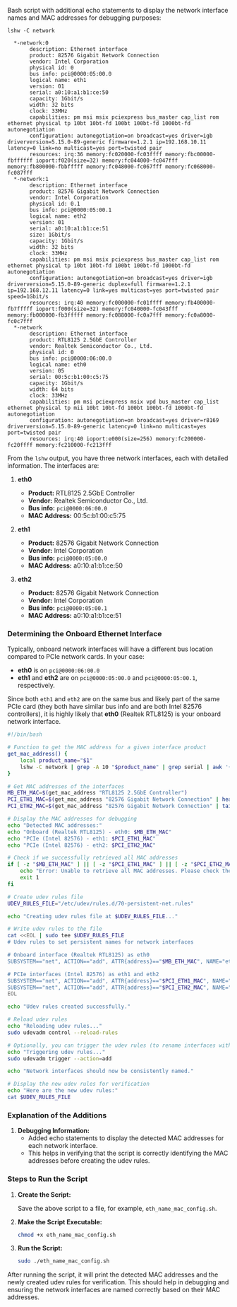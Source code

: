Bash script with additional echo statements to display the network interface names and MAC addresses for debugging purposes:

```shell
lshw -C network
```

```shell
  *-network:0               
       description: Ethernet interface
       product: 82576 Gigabit Network Connection
       vendor: Intel Corporation
       physical id: 0
       bus info: pci@0000:05:00.0
       logical name: eth1
       version: 01
       serial: a0:10:a1:b1:ce:50
       capacity: 1Gbit/s
       width: 32 bits
       clock: 33MHz
       capabilities: pm msi msix pciexpress bus_master cap_list rom ethernet physical tp 10bt 10bt-fd 100bt 100bt-fd 1000bt-fd autonegotiation
       configuration: autonegotiation=on broadcast=yes driver=igb driverversion=5.15.0-89-generic firmware=1.2.1 ip=192.168.10.11 latency=0 link=no multicast=yes port=twisted pair
       resources: irq:36 memory:fc020000-fc03ffff memory:fbc00000-fbffffff ioport:f020(size=32) memory:fc044000-fc047fff memory:fb800000-fbbfffff memory:fc048000-fc067fff memory:fc068000-fc087fff
  *-network:1
       description: Ethernet interface
       product: 82576 Gigabit Network Connection
       vendor: Intel Corporation
       physical id: 0.1
       bus info: pci@0000:05:00.1
       logical name: eth2
       version: 01
       serial: a0:10:a1:b1:ce:51
       size: 1Gbit/s
       capacity: 1Gbit/s
       width: 32 bits
       clock: 33MHz
       capabilities: pm msi msix pciexpress bus_master cap_list rom ethernet physical tp 10bt 10bt-fd 100bt 100bt-fd 1000bt-fd autonegotiation
       configuration: autonegotiation=on broadcast=yes driver=igb driverversion=5.15.0-89-generic duplex=full firmware=1.2.1 ip=192.168.12.11 latency=0 link=yes multicast=yes port=twisted pair speed=1Gbit/s
       resources: irq:40 memory:fc000000-fc01ffff memory:fb400000-fb7fffff ioport:f000(size=32) memory:fc040000-fc043fff memory:fb000000-fb3fffff memory:fc088000-fc0a7fff memory:fc0a8000-fc0c7fff
  *-network
       description: Ethernet interface
       product: RTL8125 2.5GbE Controller
       vendor: Realtek Semiconductor Co., Ltd.
       physical id: 0
       bus info: pci@0000:06:00.0
       logical name: eth0
       version: 05
       serial: 00:5c:b1:00:c5:75
       capacity: 1Gbit/s
       width: 64 bits
       clock: 33MHz
       capabilities: pm msi pciexpress msix vpd bus_master cap_list ethernet physical tp mii 10bt 10bt-fd 100bt 100bt-fd 1000bt-fd autonegotiation
       configuration: autonegotiation=on broadcast=yes driver=r8169 driverversion=5.15.0-89-generic latency=0 link=no multicast=yes port=twisted pair
       resources: irq:40 ioport:e000(size=256) memory:fc200000-fc20ffff memory:fc210000-fc213fff
```

From the `lshw` output, you have three network interfaces, each with detailed information. The interfaces are:

1. **eth0**
    
    - **Product:** RTL8125 2.5GbE Controller
    - **Vendor:** Realtek Semiconductor Co., Ltd.
    - **Bus info:** `pci@0000:06:00.0`
    - **MAC Address:** 00:5c:b1:00:c5:75
2. **eth1**
    
    - **Product:** 82576 Gigabit Network Connection
    - **Vendor:** Intel Corporation
    - **Bus info:** `pci@0000:05:00.0`
    - **MAC Address:** a0:10:a1:b1:ce:50
3. **eth2**
    
    - **Product:** 82576 Gigabit Network Connection
    - **Vendor:** Intel Corporation
    - **Bus info:** `pci@0000:05:00.1`
    - **MAC Address:** a0:10:a1:b1:ce:51

### Determining the Onboard Ethernet Interface

Typically, onboard network interfaces will have a different bus location compared to PCIe network cards. In your case:

- **eth0** is on `pci@0000:06:00.0`
- **eth1** and **eth2** are on `pci@0000:05:00.0` and `pci@0000:05:00.1`, respectively.

Since both `eth1` and `eth2` are on the same bus and likely part of the same PCIe card (they both have similar bus info and are both Intel 82576 controllers), it is highly likely that **eth0** (Realtek RTL8125) is your onboard network interface.

```bash
#!/bin/bash

# Function to get the MAC address for a given interface product
get_mac_address() {
    local product_name="$1"
    lshw -C network | grep -A 10 "$product_name" | grep serial | awk '{print $2}'
}

# Get MAC addresses of the interfaces
MB_ETH_MAC=$(get_mac_address "RTL8125 2.5GbE Controller")
PCI_ETH1_MAC=$(get_mac_address "82576 Gigabit Network Connection" | head -n 1)
PCI_ETH2_MAC=$(get_mac_address "82576 Gigabit Network Connection" | tail -n 1)

# Display the MAC addresses for debugging
echo "Detected MAC addresses:"
echo "Onboard (Realtek RTL8125) - eth0: $MB_ETH_MAC"
echo "PCIe (Intel 82576) - eth1: $PCI_ETH1_MAC"
echo "PCIe (Intel 82576) - eth2: $PCI_ETH2_MAC"

# Check if we successfully retrieved all MAC addresses
if [ -z "$MB_ETH_MAC" ] || [ -z "$PCI_ETH1_MAC" ] || [ -z "$PCI_ETH2_MAC" ]; then
    echo "Error: Unable to retrieve all MAC addresses. Please check the network interfaces."
    exit 1
fi

# Create udev rules file
UDEV_RULES_FILE="/etc/udev/rules.d/70-persistent-net.rules"

echo "Creating udev rules file at $UDEV_RULES_FILE..."

# Write udev rules to the file
cat <<EOL | sudo tee $UDEV_RULES_FILE
# Udev rules to set persistent names for network interfaces

# Onboard interface (Realtek RTL8125) as eth0
SUBSYSTEM=="net", ACTION=="add", ATTR{address}=="$MB_ETH_MAC", NAME="eth0"

# PCIe interfaces (Intel 82576) as eth1 and eth2
SUBSYSTEM=="net", ACTION=="add", ATTR{address}=="$PCI_ETH1_MAC", NAME="eth1"
SUBSYSTEM=="net", ACTION=="add", ATTR{address}=="$PCI_ETH2_MAC", NAME="eth2"
EOL

echo "Udev rules created successfully."

# Reload udev rules
echo "Reloading udev rules..."
sudo udevadm control --reload-rules

# Optionally, you can trigger the udev rules (to rename interfaces without a reboot)
echo "Triggering udev rules..."
sudo udevadm trigger --action=add

echo "Network interfaces should now be consistently named."

# Display the new udev rules for verification
echo "Here are the new udev rules:"
cat $UDEV_RULES_FILE
```

### Explanation of the Additions

1. **Debugging Information:**
   - Added echo statements to display the detected MAC addresses for each network interface.
   - This helps in verifying that the script is correctly identifying the MAC addresses before creating the udev rules.

### Steps to Run the Script

1. **Create the Script:**

   Save the above script to a file, for example, `eth_name_mac_config.sh`.

2. **Make the Script Executable:**

   ```bash
   chmod +x eth_name_mac_config.sh
   ```

3. **Run the Script:**

   ```bash
   sudo ./eth_name_mac_config.sh
   ```

After running the script, it will print the detected MAC addresses and the newly created udev rules for verification. This should help in debugging and ensuring the network interfaces are named correctly based on their MAC addresses.
